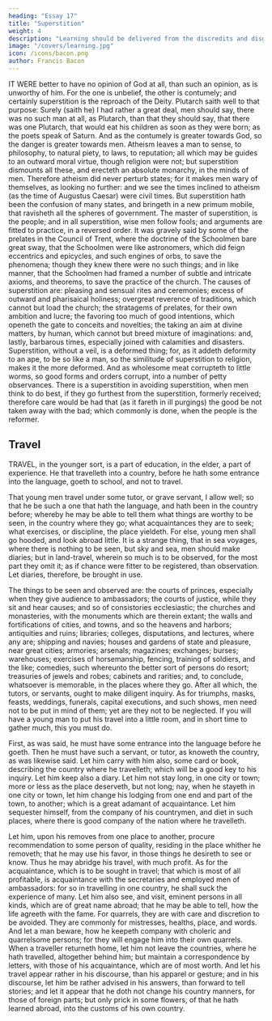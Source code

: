 ```yaml
---
heading: "Essay 17"
title: "Superstition"
weight: 4
description: "Learning should be delivered from the discredits and disgraces which it has received from disguised ignorance"
image: "/covers/learning.jpg"
icon: /icons/bacon.png
author: Francis Bacon
---
```



IT WERE better to have no opinion of God at all, than such an opinion, as is unworthy of him. For the one is unbelief, the other is contumely; and certainly superstition is the reproach of the Deity. Plutarch saith well to that purpose: Surely (saith he) I had rather a great deal, men should say, there was no such man at all, as Plutarch, than that they should say, that there was one Plutarch, that would eat his children as soon as they were born; as the poets speak of Saturn. And as the contumely is greater towards God, so the danger is greater towards men. Atheism leaves a man to sense, to philosophy, to natural piety, to laws, to reputation; all which may be guides to an outward moral virtue, though religion were not; but superstition dismounts all these, and erecteth an absolute monarchy, in the minds of men. Therefore atheism did never perturb states; for it makes men wary of themselves, as looking no further: and we see the times inclined to atheism (as the time of Augustus Caesar) were civil times. But superstition hath been the confusion of many states, and bringeth in a new primum mobile, that ravisheth all the spheres of government. The master of superstition, is the people; and in all superstition, wise men follow fools; and arguments are fitted to practice, in a reversed order. It was gravely said by some of the prelates in the Council of Trent, where the doctrine of the Schoolmen bare great sway, that the Schoolmen were like astronomers, which did feign eccentrics and epicycles, and such engines of orbs, to save the phenomena; though they knew there were no such things; and in like manner, that the Schoolmen had framed a number of subtle and intricate axioms, and theorems, to save the practice of the church. The causes of superstition are: pleasing and sensual rites and ceremonies; excess of outward and pharisaical holiness; overgreat reverence of traditions, which cannot but load the church; the stratagems of prelates, for their own ambition and lucre; the favoring too much of good intentions, which openeth the gate to conceits and novelties; the taking an aim at divine matters, by human, which cannot but breed mixture of imaginations: and, lastly, barbarous times, especially joined with calamities and disasters. Superstition, without a veil, is a deformed thing; for, as it addeth deformity to an ape, to be so like a man, so the similitude of superstition to religion, makes it the more deformed. And as wholesome meat corrupteth to little worms, so good forms and orders corrupt, into a number of petty observances. There is a superstition in avoiding superstition, when men think to do best, if they go furthest from the superstition, formerly received; therefore care would be had that (as it fareth in ill purgings) the good be not taken away with the bad; which commonly is done, when the people is the reformer.



##  Travel

TRAVEL, in the younger sort, is a part of education, in the elder, a part of experience. He that travelleth into a country, before he hath some entrance into the language, goeth to school, and not to travel. 

That young men travel under some tutor, or grave servant, I allow well; so that he be such a one that hath the language, and hath been in the country before; whereby he may be able to tell them what things are worthy to be seen, in the country where they go; what acquaintances they are to seek; what exercises, or discipline, the place yieldeth. For else, young men shall go hooded, and look abroad little. It is a strange thing, that in sea voyages, where there is nothing to be seen, but sky and sea, men should make diaries; but in land-travel, wherein so much is to be observed, for the most part they omit it; as if chance were fitter to be registered, than observation. Let diaries, therefore, be brought in use. 

The things to be seen and observed are: the courts of princes, especially when they give audience to ambassadors; the courts of justice, while they sit and hear causes; and so of consistories ecclesiastic; the churches and monasteries, with the monuments which are therein extant; the walls and fortifications of cities, and towns, and so the heavens and harbors; antiquities and ruins; libraries; colleges, disputations, and lectures, where any are; shipping and navies; houses and gardens of state and pleasure, near great cities; armories; arsenals; magazines; exchanges; burses; warehouses; exercises of horsemanship, fencing, training of soldiers, and the like; comedies, such whereunto the better sort of persons do resort; treasuries of jewels and robes; cabinets and rarities; and, to conclude, whatsoever is memorable, in the places where they go. After all which, the tutors, or servants, ought to make diligent inquiry. As for triumphs, masks, feasts, weddings, funerals, capital executions, and such shows, men need not to be put in mind of them; yet are they not to be neglected. If you will have a young man to put his travel into a little room, and in short time to gather much, this you must do. 

First, as was said, he must have some entrance into the language before he goeth. Then he must have such a servant, or tutor, as knoweth the country, as was likewise said. Let him carry with him also, some card or book, describing the country where he travelleth; which will be a good key to his inquiry. Let him keep also a diary. Let him not stay long, in one city or town; more or less as the place deserveth, but not long; nay, when he stayeth in one city or town, let him change his lodging from one end and part of the town, to another; which is a great adamant of acquaintance. Let him sequester himself, from the company of his countrymen, and diet in such places, where there is good company of the nation where he travelleth. 

Let him, upon his removes from one place to another, procure recommendation to some person of quality, residing in the place whither he removeth; that he may use his favor, in those things he desireth to see or know. Thus he may abridge his travel, with much profit. As for the acquaintance, which is to be sought in travel; that which is most of all profitable, is acquaintance with the secretaries and employed men of ambassadors: for so in travelling in one country, he shall suck the experience of many. Let him also see, and visit, eminent persons in all kinds, which are of great name abroad; that he may be able to tell, how the life agreeth with the fame. For quarrels, they are with care and discretion to be avoided. They are commonly for mistresses, healths, place, and words. And let a man beware, how he keepeth company with choleric and quarrelsome persons; for they will engage him into their own quarrels. When a traveller returneth home, let him not leave the countries, where he hath travelled, altogether behind him; but maintain a correspondence by letters, with those of his acquaintance, which are of most worth. And let his travel appear rather in his discourse, than his apparel or gesture; and in his discourse, let him be rather advised in his answers, than forward to tell stories; and let it appear that he doth not change his country manners, for those of foreign parts; but only prick in some flowers, of that he hath learned abroad, into the customs of his own country.
